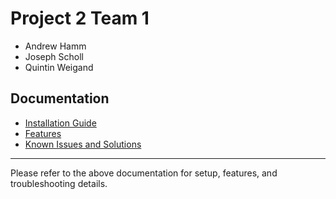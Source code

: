 
# Project 2 Team 1
- Andrew Hamm
- Joseph Scholl
- Quintin Weigand

## Documentation

- [Installation Guide](Installation.md)
- [Features](Features.md)
- [Known Issues and Solutions](Issues.md)

---

Please refer to the above documentation for setup, features, and troubleshooting details.
